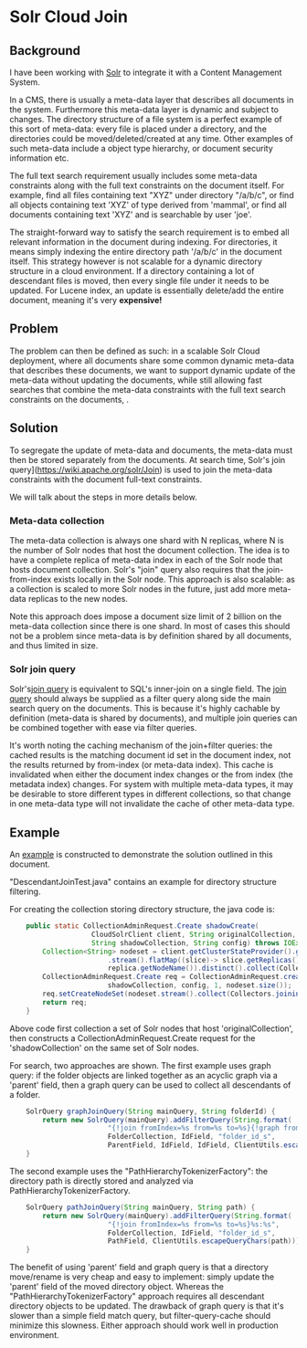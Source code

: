 # Solr Cloud Join

## Background 

I have been working with [Solr](http://lucene.apache.org/solr/) to integrate it with a Content Management System.

In a CMS, there is usually a meta-data layer that describes all documents in the system.  Furthermore this meta-data layer is dynamic and subject to changes.  The directory structure of a file system is a perfect example of this sort of meta-data:  every file is placed under a directory, and the directories could be moved/deleted/created at any time.  Other examples of such meta-data include a object type hierarchy, or document security information etc.

The full text search requirement usually includes some meta-data constraints along with the full text constraints on the document itself.  For example, find all files containing text "XYZ" under directory "/a/b/c", or find all objects containing text 'XYZ' of type derived from 'mammal', or find all documents containing text 'XYZ' and is searchable by user 'joe'.

The straight-forward way to satisfy the search requirement is to embed all relevant information in the document during indexing.  For directories, it means simply indexing the entire directory path '/a/b/c' in the document itself.   This strategy however is not scalable for a dynamic directory structure in a cloud environment.  If a directory containing a lot of descendant files is moved, then every single file under it needs to be updated.  For Lucene index, an update is essentially delete/add the entire document, meaning it's very 
__expensive!__


## Problem

The problem can then be defined as such:  in a scalable Solr Cloud deployment, where all documents share some common dynamic meta-data that describes these documents, we want to support dynamic update of the meta-data without updating the documents, while still allowing fast searches that combine the meta-data constraints with the full text search constraints on the documents, .

## Solution

To segregate the update of meta-data and documents, the meta-data must then be stored separately from the documents.  At search time, Solr's join query](https://wiki.apache.org/solr/Join) is used to join the meta-data constraints with the document full-text constraints.  

We will talk about the steps in more details below.

### Meta-data collection

The meta-data collection is always one shard with N replicas, where N is the number of Solr nodes that host the document collection.  The idea is to have a complete replica of meta-data index in each of the Solr node that hosts document collection.  Solr's "join" query also requires that the join-from-index exists locally in the Solr node.  This approach is also scalable: as a collection is scaled to more Solr nodes in the future, just add more meta-data replicas to the new nodes.  

Note this approach does impose a document size limit of 2 billion on the meta-data collection since there is one shard.  In most of cases this should not be a problem since meta-data is by definition shared by all documents, and thus limited in size.

### Solr join query

Solr's[join query](https://wiki.apache.org/solr/Join) is equivalent to SQL's inner-join on a single field.  The [join query](https://wiki.apache.org/solr/Join) should always be supplied as a filter query along side the main search query on the documents.  This is because it's highly cachable by definition (meta-data is shared by documents), and multiple join queries can be combined together with ease via filter queries.

It's worth noting the caching mechanism of the join+filter queries:  the cached results is the matching document id set in the document index, not the results returned by from-index (or meta-data index).  This cache is invalidated when either the document index changes or the from index (the metadata index) changes.  For system with multiple meta-data types, it may be desirable to store different types in different collections, so that change in one meta-data type will not invalidate the cache of other meta-data type. 

## Example

An [example](https://github.com/mhzed/join-filter-demo) is constructed to demonstrate the solution outlined in this document.   

"DescendantJoinTest.java" contains an example for directory structure filtering.

For creating the collection storing directory structure, the java code is:

```java
	public static CollectionAdminRequest.Create shadowCreate(
					CloudSolrClient client, String originalCollection,
					String shadowCollection, String config) throws IOException {
		Collection<String> nodeset = client.getClusterStateProvider().getCollection(originalCollection).getSlices()
						.stream().flatMap((slice)-> slice.getReplicas().stream()).map((replica)->
						replica.getNodeName()).distinct().collect(Collectors.toList()); 						
		CollectionAdminRequest.Create req = CollectionAdminRequest.createCollection(
						shadowCollection, config, 1, nodeset.size());
		req.setCreateNodeSet(nodeset.stream().collect(Collectors.joining(",")));
		return req;
	}	

```

Above code first collection a set of Solr nodes that host 'originalCollection', then constructs a CollectionAdminRequest.Create request for the 'shadowCollection' on the same set of Solr nodes.

For search, two approaches are shown.  The first example uses graph query:  if the folder objects are linked together as an acyclic graph via a 'parent' field, then a graph query can be used to collect all descendants of a folder.

```java
	SolrQuery graphJoinQuery(String mainQuery, String folderId) {
		return new SolrQuery(mainQuery).addFilterQuery(String.format(
						"{!join fromIndex=%s from=%s to=%s}{!graph from=%s to=%s}%s:%s", 
						FolderCollection, IdField, "folder_id_s",
						ParentField, IdField, IdField, ClientUtils.escapeQueryChars(folderId))).setRows(1000000);
	}
```

The second example uses the "PathHierarchyTokenizerFactory": the directory path is directly stored and analyzed via PathHierarchyTokenizerFactory.

```java
	SolrQuery pathJoinQuery(String mainQuery, String path) {
		return new SolrQuery(mainQuery).addFilterQuery(String.format(
						"{!join fromIndex=%s from=%s to=%s}%s:%s", 
						FolderCollection, IdField, "folder_id_s",
						PathField, ClientUtils.escapeQueryChars(path))).setRows(1000000);
	}
```

The benefit of using 'parent' field and graph query is that a directory move/rename is very cheap and easy to implement: simply update the 'parent' field of the moved directory object.  Whereas the "PathHierarchyTokenizerFactory" approach requires all descendant directory objects to be updated.  The drawback of graph query is that it's slower than a simple field match query, but filter-query-cache should minimize this slowness.  Either approach should work well in production environment.


